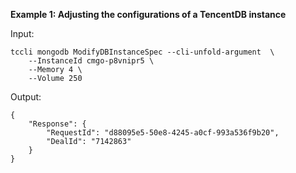 **Example 1: Adjusting the configurations of a TencentDB instance**



Input: 

```
tccli mongodb ModifyDBInstanceSpec --cli-unfold-argument  \
    --InstanceId cmgo-p8vnipr5 \
    --Memory 4 \
    --Volume 250
```

Output: 
```
{
    "Response": {
        "RequestId": "d88095e5-50e8-4245-a0cf-993a536f9b20",
        "DealId": "7142863"
    }
}
```

